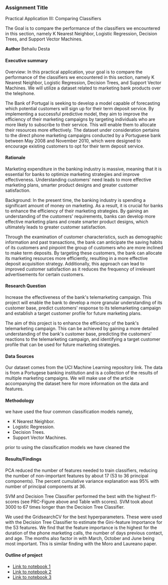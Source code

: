 ### Assignment Title
Practical Application III: Comparing Classifiers

The Goal is to compare the performance of the classifiers we encountered in this section, namely K Nearest Neighbor, Logistic Regression, Decision Trees, and Support Vector Machines. 

**Author**
Behailu Desta

#### Executive summary

Overview: In this practical application, your goal is to compare the performance of the classifiers we encountered in this section, namely K Nearest Neighbor, Logistic Regression, Decision Trees, and Support Vector Machines. We will utilize a dataset related to marketing bank products over the telephone.

The Bank of Portugal is seeking to develop a model capable of forecasting which potential customers will sign up for their term deposit service. By implementing a successful predictive model, they aim to improve the efficiency of their marketing campaigns by targeting individuals who are more likely to subscribe to their service. This will enable them to allocate their resources more effectively. The dataset under consideration pertains to the direct phone marketing campaigns conducted by a Portuguese bank between May 2008 and November 2010, which were designed to encourage existing customers to opt for their term deposit service.

#### Rationale
Marketing expenditure in the banking industry is massive, meaning that it is essential for banks to optimize marketing strategies and improve effectiveness. Understanding customers’ need leads to more effective marketing plans, smarter product designs and greater customer satisfaction.

Background: In the present time, the banking industry is spending a significant amount of money on marketing. As a result, it is crucial for banks to enhance the efficiency of their marketing strategies. By gaining an understanding of the customers' requirements, banks can develop more effective marketing plans and create smarter product designs, which ultimately leads to greater customer satisfaction.

Through the examination of customer characteristics, such as demographic information and past transactions, the bank can anticipate the saving habits of its customers and pinpoint the group of customers who are more inclined to make term deposits. By targeting these customers, the bank can allocate its marketing resources more efficiently, resulting in a more effective deposit acquisition strategy. Additionally, this approach can lead to improved customer satisfaction as it reduces the frequency of irrelevant advertisements for certain customers.

#### Research Question
Increase the effectiveness of the bank's telemarketing campaign. This project will enable the bank to develop a more granular understanding of its customer base, predict customers' response to its telemarketing campaign and establish a target customer profile for future marketing plans.

The aim of this project is to enhance the efficiency of the bank's telemarketing campaign. This can be achieved by gaining a more detailed understanding of the bank's customer base, predicting the customers' reactions to the telemarketing campaign, and identifying a target customer profile that can be used for future marketing strategies.

#### Data Sources

Our dataset comes from the UCI Machine Learning repository link. The data is from a Portugese banking institution and is a collection of the results of multiple marketing campaigns. We will make use of the article accompanying the dataset here for more information on the data and features.

#### Methodology
we have used the four common classification models namely, 
- K Nearest Neighbor.
- Logistic Regression.
- Decision Trees.
- Support Vector Machines.

prior to using the classification models we have cleaned  the 

#### Results/Findings

PCA reduced the number of features needed to train classifiers, reducing the number of non-important features by about 17 (53 to 36 principal components). The percent cumulative variance explanation was 95% with number of principal components at 36.

SVM and Decision Tree Classifier performed the best with the highest f1-scores (see PRC-Figure above and Table with scores). SVM took about 3000 to 67 times longer than the Decision Tree Classifier.

We used the GridsearchCV for the best hyperparameters. These were used with the Decision Tree Classifier to estimate the Gini-feature Importance for the 53 features. We find that the feature importance is the highest for the duration of the phone marketing calls, the number of days previous contact, and age. The months also factor in with March, October and June being most important. This is similar finding with the Moro and Laureano paper.

#### Outline of project

- [Link to notebook 1]()
- [Link to notebook 2]()
- [Link to notebook 3]()


